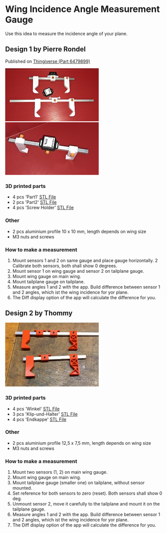 # Wing Incidence Angle Measurement Gauge
Use this idea to measure the incidence angle of your plane.

## Design 1 by Pierre Rondel

Published on [Thingiverse (Part 6479899)](https://www.thingiverse.com/thing:6479899)

<img src="/doc/incidence_angle/thingiverse/images/ab188025-2032-4a18-9bfb-140bcdd05252.jpg" alt="drawing" width="300"/>

<img src="/doc/incidence_angle/thingiverse/images/e97025c0-bd55-4607-acaa-e8ca3e1401be.jpg" alt="drawing" width="300"/>


### 3D printed parts

* 4 pcs 'Part1' [STL File](/doc/incidence_angle/thingiverse/files/IncidenceMeter_part1.stl)
* 2 pcs 'Part2' [STL File](/doc/incidence_angle/thingiverse/files/IncidenceMeter_part2.stl)
* 4 pcs 'Screw Holder' [STL File](/doc/incidence_angle/thingiverse/files/screw.stl)

### Other

* 2 pcs aluminium profile 10 x 10 mm, length depends on wing size
* M3 nuts and screws

### How to make a measurement

1. Mount sensors 1 and 2 on same gauge and place gauge horizontally.
2  Calibrate both sensors, both shall show 0 degrees.
3. Mount sensor 1 on wing gauge and sensor 2 on tailplane gauge.
3. Mount wing gauge on main wing.
4. Mount tailplane gauge on tailplane.
5. Measure angles 1 and 2 with the app. Build difference between sensor 1 and 2 angles, which ist the wing incidence for yor plane.
6. The Diff display option of the app will calculate the difference for you. 


## Design 2 by Thommy

<img src="/doc/incidence_angle/incidence-gauge.jpg" alt="drawing" width="300"/>


### 3D printed parts

* 4 pcs 'Winkel' [STL File](/doc/incidence_angle/Winkel.stl)
* 3 pcs 'Klip-und-Halter' [STL File](/doc/incidence_angle/Klip-und-Halter.stl)
* 4 pcs 'Endkappe' [STL File](/doc/incidence_angle/Endkappe.stl)

### Other

* 2 pcs aluminium profile 12,5 x 7,5 mm, length depends on wing size
* M3 nuts and screws



### How to make a measurement

1. Mount two sensors (1, 2) on main wing gauge.
2. Mount wing gauge on main wing.
3. Mount tailplane gauge (smaller one) on tailplane, without sensor mounted.
4. Set reference for both sensors to zero (reset). Both sensors shall show 0 deg.
5. Unmount sensor 2, move it carefully to the tailplane and mount it on the tailplane gauge.
6. Measure angles 1 and 2 with the app. Build difference between sensor 1 and 2 angles, which ist the wing incidence for yor plane.
7. The Diff display option of the app will calculate the difference for you.
